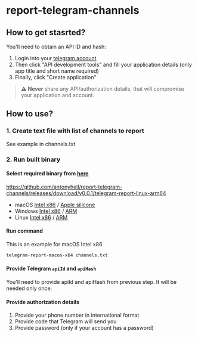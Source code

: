 # report-telegram-channels

## How to get stasrted?
You'll need to obtain an API ID and hash:

1. Login into your [telegram account](https://my.telegram.org/)
2. Then click "API development tools" and fill your application details (only app title and short name required)
3. Finally, click "Create application"

> ⚠️ **Never** share any API/authorization details, that will compromise your application and account.

## How to use?
### 1. Create text file with list of channels to report
See example in channels.txt

### 2. Run built binary
#### Select required binary from [here](https://github.com/antonyhell/report-telegram-channels/releases/latest)

https://github.com/antonyhell/report-telegram-channels/releases/download/v0.0.1/telegram-report-linux-arm64

- macOS [Intel x86](https://github.com/antonyhell/report-telegram-channels/releases/latest/download/telegram-report-macos-x64) / [Apple silicone](https://github.com/antonyhell/report-telegram-channels/releases/latest/download/telegram-report-macos-arm64)
- Windows [Intel x86](https://github.com/antonyhell/report-telegram-channels/releases/latest/download/telegram-report-win-x64.exe) / [ARM](https://github.com/antonyhell/report-telegram-channels/releases/latest/download/telegram-report-win-arm64.exe)
- Linux [Intel x86](https://github.com/antonyhell/report-telegram-channels/releases/latest/download/telegram-report-linux-x64) / [ARM](https://github.com/antonyhell/report-telegram-channels/releases/latest/download/telegram-report-linux-arm64)

#### Run command 
This is an example for macOS Intel x86
```sh
telegram-report-macos-x64 channels.txt
```

#### Provide Telegram `apiId` and `apiHash`
You'll need to provide apiId and apiHash from previous step. It will be needed only once.

#### Provide authorization details
1. Provide your phone number in international format
2. Provide code that Telegram will send you
3. Provide password (only if your account has a password)
